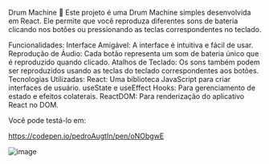 Drum Machine 🥁
Este projeto é uma Drum Machine simples desenvolvida em React. Ele permite que você reproduza diferentes sons de bateria clicando nos botões ou pressionando as teclas correspondentes no teclado.

Funcionalidades:
Interface Amigável: A interface é intuitiva e fácil de usar.
Reprodução de Áudio: Cada botão representa um som de bateria único que é reproduzido quando clicado.
Atalhos de Teclado: Os sons também podem ser reproduzidos usando as teclas do teclado correspondentes aos botões.
Tecnologias Utilizadas:
React: Uma biblioteca JavaScript para criar interfaces de usuário.
useState e useEffect Hooks: Para gerenciamento de estado e efeitos colaterais.
ReactDOM: Para renderização do aplicativo React no DOM.

Você pode testá-lo em:

https://codepen.io/pedroAugtIn/pen/oNObgwE

![image](https://github.com/pedroAugtIn/Drum-Machine/assets/158518938/d9bb582b-b9b2-4f46-a62b-73660f6e1c3a)
